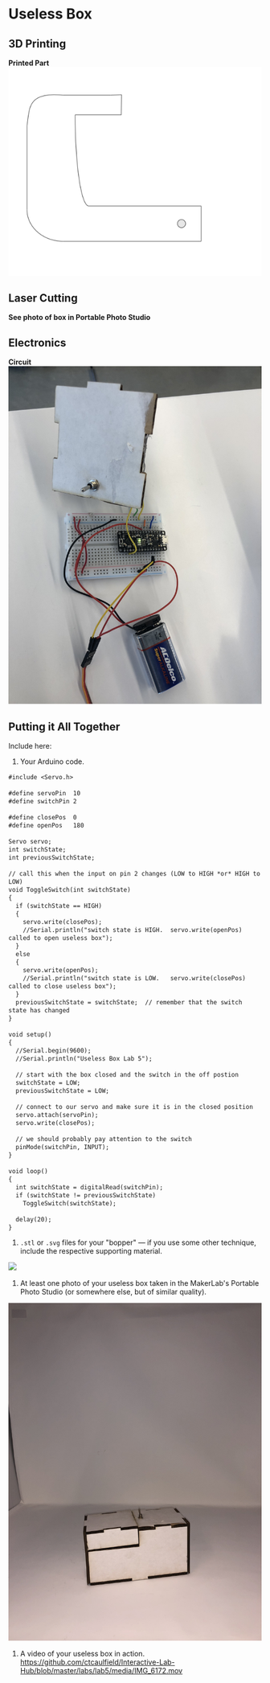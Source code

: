 # Useless Box

## 3D Printing

**Printed Part**
<img src="https://github.com/ctcaulfield/Interactive-Lab-Hub/blob/master/labs/lab5/media/bop.jpeg">

## Laser Cutting

**See photo of box in Portable Photo Studio**


## Electronics

**Circuit**
<img src="https://github.com/ctcaulfield/Interactive-Lab-Hub/blob/master/labs/lab5/media/IMG_6188.jpeg">


## Putting it All Together

Include here:
1. Your Arduino code.
```
#include <Servo.h> 

#define servoPin  10
#define switchPin 2

#define closePos  0
#define openPos   180

Servo servo;
int switchState;
int previousSwitchState;

// call this when the input on pin 2 changes (LOW to HIGH *or* HIGH to LOW)
void ToggleSwitch(int switchState)
{    
  if (switchState == HIGH)
  {
    servo.write(closePos);
    //Serial.println("switch state is HIGH.  servo.write(openPos) called to open useless box");
  }
  else
  {
    servo.write(openPos);
    //Serial.println("switch state is LOW.   servo.write(closePos) called to close useless box");
  }
  previousSwitchState = switchState;  // remember that the switch state has changed 
}

void setup()
{
  //Serial.begin(9600);
  //Serial.println("Useless Box Lab 5");

  // start with the box closed and the switch in the off postion
  switchState = LOW;
  previousSwitchState = LOW;

  // connect to our servo and make sure it is in the closed position
  servo.attach(servoPin);
  servo.write(closePos);

  // we should probably pay attention to the switch
  pinMode(switchPin, INPUT); 
}

void loop()
{ 
  int switchState = digitalRead(switchPin);
  if (switchState != previousSwitchState)
    ToggleSwitch(switchState);

  delay(20);
}
```


1. `.stl` or `.svg` files for your "bopper" — if you use some other technique, include the respective supporting material.
<img src="https://github.com/ctcaulfield/Interactive-Lab-Hub/blob/master/labs/lab5/media/output1.png">

1. At least one photo of your useless box taken in the MakerLab's Portable Photo Studio (or somewhere else, but of similar quality).
<img src="https://github.com/ctcaulfield/Interactive-Lab-Hub/blob/master/labs/lab5/media/IMG_6187.jpeg">

1. A video of your useless box in action.
https://github.com/ctcaulfield/Interactive-Lab-Hub/blob/master/labs/lab5/media/IMG_6172.mov

